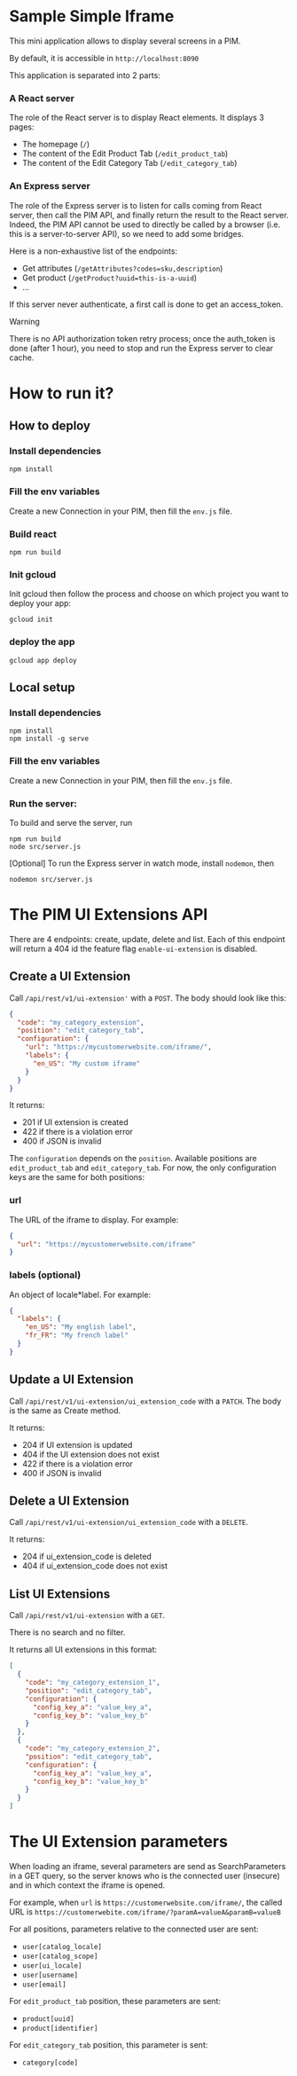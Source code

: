 # Sample Simple Iframe

This mini application allows to display several screens in a PIM.

By default, it is accessible in `http://localhost:8090`

This application is separated into 2 parts:

### A React server

The role of the React server is to display React elements. It displays 3 pages:
- The homepage (`/`)
- The content of the Edit Product Tab (`/edit_product_tab`)
- The content of the Edit Category Tab (`/edit_category_tab`)

### An Express server

The role of the Express server is to listen for calls coming from React server, then call the PIM API, and finally return the result to the React server.
Indeed, the PIM API cannot be used to directly be called by a browser (i.e. this is a server-to-server API), so we need to add some bridges.

Here is a non-exhaustive list of the endpoints:
- Get attributes (`/getAttributes?codes=sku,description`)
- Get product (`/getProduct?uuid=this-is-a-uuid`)
- ...

If this server never authenticate, a first call is done to get an access_token.

> [!WARNING]  
> There is no API authorization token retry process; once the auth_token is done (after 1 hour), you need to stop and run the Express server to clear cache. 

# How to run it?

## How to deploy

### Install dependencies

```
npm install
```

### Fill the env variables

Create a new Connection in your PIM, then fill the `env.js` file.

### Build react 

```
npm run build
```

### Init gcloud

Init gcloud then follow the process and choose on which project you want to deploy your app:
```
gcloud init
```

### deploy the app

```
gcloud app deploy
```

## Local setup

### Install dependencies

```
npm install
npm install -g serve
```

### Fill the env variables

Create a new Connection in your PIM, then fill the `env.js` file.

### Run the server:

To build and serve the server, run
```
npm run build
node src/server.js
```

[Optional] To run the Express server in watch mode, install `nodemon`, then
```
nodemon src/server.js
```

# The PIM UI Extensions API

There are 4 endpoints: create, update, delete and list.
Each of this endpoint will return a 404 id the feature flag `enable-ui-extension` is disabled.

## Create a UI Extension

Call `/api/rest/v1/ui-extension'` with a `POST`. The body should look like this:

```json
{
  "code": "my_category_extension",
  "position": "edit_category_tab",
  "configuration": {
    "url": "https://mycustomerwebsite.com/iframe/",
    "labels": {
      "en_US": "My custom iframe"
    }
  }
}
```

It returns:
- 201 if UI extension is created
- 422 if there is a violation error
- 400 if JSON is invalid

The `configuration` depends on the `position`. Available positions are `edit_product_tab` and `edit_category_tab`.
For now, the only configuration keys are the same for both positions:

### url

The URL of the iframe to display. For example:
```json
{
  "url": "https://mycustomerwebsite.com/iframe"
}
```

### labels (optional)

An object of locale*label. For example:
```json
{
  "labels": {
    "en_US": "My english label",
    "fr_FR": "My french label"
  }
}
```

## Update a UI Extension

Call `/api/rest/v1/ui-extension/ui_extension_code` with a `PATCH`. The body is the same as Create method.

It returns:
- 204 if UI extension is updated
- 404 if the UI extension does not exist
- 422 if there is a violation error
- 400 if JSON is invalid

## Delete a UI Extension

Call `/api/rest/v1/ui-extension/ui_extension_code` with a `DELETE`.

It returns:
- 204 if ui_extension_code is deleted
- 404 if ui_extension_code does not exist

## List UI Extensions

Call `/api/rest/v1/ui-extension` with a `GET`.

There is no search and no filter.

It returns all UI extensions in this format:

```json
[
  {
    "code": "my_category_extension_1",
    "position": "edit_category_tab",
    "configuration": {
      "config_key_a": "value_key_a",
      "config_key_b": "value_key_b"
    }
  },
  {
    "code": "my_category_extension_2",
    "position": "edit_category_tab",
    "configuration": {
      "config_key_a": "value_key_a",
      "config_key_b": "value_key_b"
    }
  }
]
```

# The UI Extension parameters

When loading an iframe, several parameters are send as SearchParameters in a GET query, so the server knows who is the connected user (insecure) and in which context the iframe is opened.

For example, when `url` is `https://customerwebsite.com/iframe/`, the called URL is `https://customerwebite.com/iframe/?paramA=valueA&paramB=valueB`

For all positions, parameters relative to the connected user are sent:
- `user[catalog_locale]`
- `user[catalog_scope]`
- `user[ui_locale]`
- `user[username]`
- `user[email]`

For `edit_product_tab` position, these parameters are sent:
- `product[uuid]`
- `product[identifier]`

For `edit_category_tab` position, this parameter is sent:
- `category[code]`
